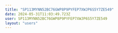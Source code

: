 ```yaml
---
title: "SP113MYNN52BC76GWP8P9PYFEP7XWJP6S5Y7ZE549"
date: 2024-05-31T11:03:49.723Z
user: SP113MYNN52BC76GWP8P9PYFEP7XWJP6S5Y7ZE549
layout: "users"
---
```

    